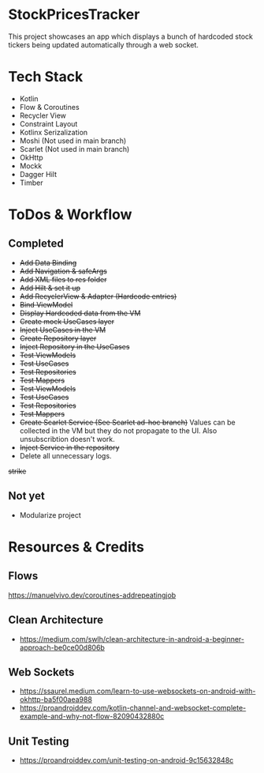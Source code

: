 # StockPricesTracker

This project showcases an app which displays a bunch of hardcoded stock tickers being updated automatically through a web socket.

# Tech Stack
- Kotlin
- Flow & Coroutines
- Recycler View
- Constraint Layout
- Kotlinx Serizalization
- Moshi (Not used in main branch)
- Scarlet (Not used in main branch)
- OkHttp
- Mockk
- Dagger Hilt
- Timber

# ToDos & Workflow
## Completed
- ~~Add Data Binding~~
- ~~Add Navigation & safeArgs~~
- ~~Add XML files to res folder~~
- ~~Add Hilt & set it up~~
- ~~Add RecyclerView & Adapter (Hardcode entries)~~
- ~~Bind ViewModel~~
- ~~Display Hardcoded data from the VM~~
- ~~Create mock UseCases layer~~
- ~~Inject UseCases in the VM~~
- ~~Create Repository layer~~
- ~~Inject Repository in the UseCases~~
- ~~Test ViewModels~~
- ~~Test UseCases~~
- ~~Test Repositories~~
- ~~Test Mappers~~
- ~~Test ViewModels~~
- ~~Test UseCases~~
- ~~Test Repositories~~
- ~~Test Mappers~~
- ~~Create Scarlet Service (See Scarlet ad-hoc branch)~~ Values can be collected in the VM but they do not propagate to the UI. Also unsubscribtion doesn't work.
- ~~Inject Service in the repository~~
- Delete all unnecessary logs.

<strike>strike</strike>
## Not yet
- Modularize project

# Resources & Credits

## Flows
https://manuelvivo.dev/coroutines-addrepeatingjob

## Clean Architecture
- https://medium.com/swlh/clean-architecture-in-android-a-beginner-approach-be0ce00d806b

## Web Sockets
- https://ssaurel.medium.com/learn-to-use-websockets-on-android-with-okhttp-ba5f00aea988
- https://proandroiddev.com/kotlin-channel-and-websocket-complete-example-and-why-not-flow-82090432880c

## Unit Testing
- https://proandroiddev.com/unit-testing-on-android-9c15632848c
